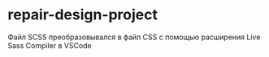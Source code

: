 # repair-design-project
Файл SCSS преобразовывался в файл CSS с помощью расширения Live Sass Compiler в VSCode